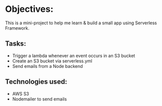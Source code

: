 # Objectives:
This is a mini-project to help me learn & build a small app using Serverless Framework.

## Tasks:
* Trigger a lambda whenever an event occurs in an S3 bucket
* Create an S3 bucket via serverless.yml
* Send emails from a Node backend

## Technologies used:
* AWS S3
* Nodemailer to send emails